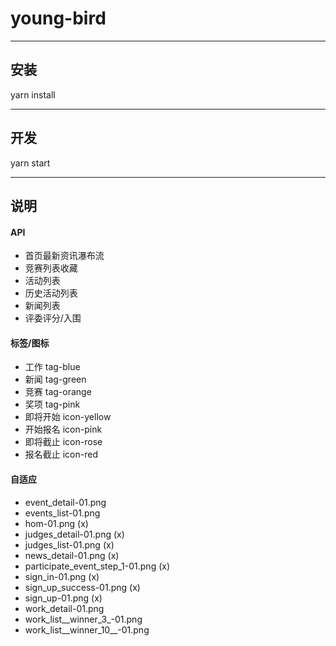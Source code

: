 # young-bird
***

## 安装
yarn install
***

## 开发
yarn start
***

## 说明
#### API
- 首页最新资讯瀑布流
- 竞赛列表收藏
- 活动列表
- 历史活动列表
- 新闻列表
- 评委评分/入围

#### 标签/图标
- 工作 tag-blue
- 新闻 tag-green
- 竞赛 tag-orange
- 奖项 tag-pink
- 即将开始 icon-yellow
- 开始报名 icon-pink
- 即将截止 icon-rose
- 报名截止 icon-red

#### 自适应
- event_detail-01.png
- events_list-01.png
- hom-01.png (x)
- judges_detail-01.png (x)
- judges_list-01.png (x)
- news_detail-01.png (x)
- participate_event_step_1-01.png (x)
- sign_in-01.png (x)
- sign_up_success-01.png (x)
- sign_up-01.png (x)
- work_detail-01.png
- work_list__winner_3_-01.png
- work_list__winner_10__-01.png
